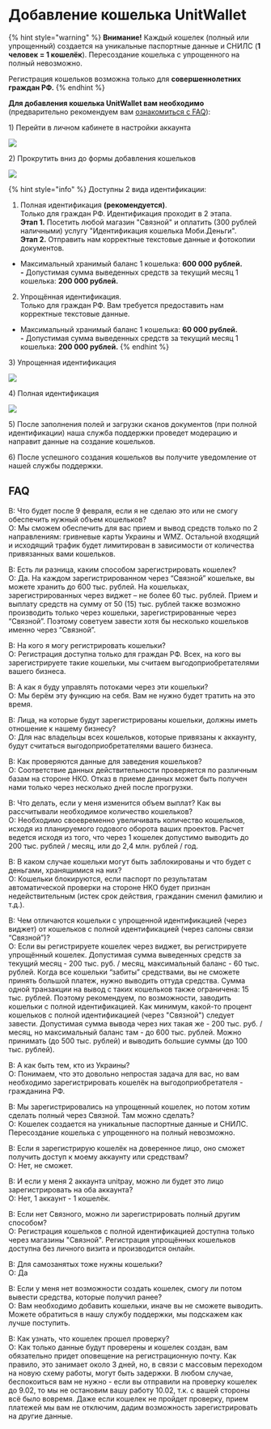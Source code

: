 # Добавление кошелька UnitWallet

{% hint style="warning" %}
**Внимание!** Каждый кошелек \(полный или упрощенный\) создается на уникальные паспортные данные и СНИЛС \(**1 человек = 1 кошелёк**\). Пересоздание кошелька с упрощенного на полный невозможно.

Регистрация кошельков возможна только для **совершеннолетних граждан РФ.**
{% endhint %}

**Для добавления кошелька UnitWallet вам необходимо** \(предварительно рекомендуем вам [ознакомиться с FAQ](https://help.unitpay.money/unitpay-management/dobavlenie-koshelka-unitwallet#faq)\):

1\) Перейти в личном кабинете в настройки аккаунта 

![](../.gitbook/assets/2021-01-27_151056.png)

2\) Прокрутить вниз до формы добавления кошельков

![](../.gitbook/assets/skrin-lk.png)

{% hint style="info" %}
Доступны 2 вида идентификации:

1. Полная идентификация **\(рекомендуется\)**.  
Только для граждан РФ. Идентификация проходит в 2 этапа.  
**Этап 1.** Посетить любой магазин "Связной" и оплатить \(300 рублей наличными\) услугу "Идентификация кошелька Моби.Деньги".  
**Этап 2.** Отправить нам корректные текстовые данные и фотокопии документов.  
-  Максимальный хранимый баланс 1 кошелька: **600 000 рублей.  
-**  Допустимая сумма выведенных средств за текущий месяц 1 кошелька: **200 000 рублей.**

2. Упрощённая идентификация.  
Только для граждан РФ. Вам требуется предоставить нам корректные текстовые данные.  
-  Максимальный хранимый баланс 1 кошелька: **60 000 рублей.  
-**  Допустимая сумма выведенных средств за текущий месяц 1 кошелька: **200 000 рублей.**
{% endhint %}

3\) Упрощенная идентификация

![](../.gitbook/assets/2021-01-27_151335.png)

4\) Полная идентификация

![](../.gitbook/assets/2021-01-27_151353.png)

5\) После заполнения полей и загрузки сканов документов \(при полной идентификации\) наша служба поддержки проведет модерацию и направит данные на создание кошельков. 

6\) После успешного создания кошельков вы получите уведомление от нашей службы поддержки.

## FAQ

В: Что будет после 9 февраля, если я не сделаю это или не смогу обеспечить нужный объем кошельков?  
О: Мы сможем обеспечить для вас прием и вывод средств только по 2 направлениям: гривневые карты Украины и WMZ. Остальной входящий и исходящий трафик будет лимитирован в зависимости от количества привязанных вами кошельков.   
  
В: Есть ли разница, каким способом зарегистрировать кошелек?   
О: Да. На каждом зарегистрированном через “Связной” кошельке, вы можете хранить до 600 тыс. рублей. На кошельках, зарегистрированных через виджет – не более 60 тыс. рублей. Прием и выплату средств на сумму от 50 \(15\) тыс. рублей также возможно производить только через кошельки, зарегистрированные через “Связной”. Поэтому советуем завести хотя бы несколько кошельков именно через “Связной”.  
  
В: На кого я могу регистрировать кошельки?  
О: Регистрация доступна только для граждан РФ. Всех, на кого вы зарегистрируете такие кошельки, мы считаем выгодоприобретателями вашего бизнеса.

В: А как я буду управлять потоками через эти кошельки?  
О: Мы берём эту функцию на себя. Вам не нужно будет тратить на это время.

В: Лица, на которые будут зарегистрированы кошельки, должны иметь отношение к нашему бизнесу?  
О: Для нас владельцы всех кошельков, которые привязаны к аккаунту, будут считаться выгодоприобретателями вашего бизнеса.

В: Как проверяются данные для заведения кошельков?  
О: Соответствие данных действительности проверяется по различным базам на стороне НКО. Отказ в приеме данных может быть получен нами только через несколько дней после прогрузки.  
  
В: Что делать, если у меня изменится объем выплат? Как вы рассчитывали необходимое количество кошельков?  
О: Необходимо своевременно увеличивать количество кошельков, исходя из планируемого годового оборота ваших проектов. Расчет ведется исходя из того, что через 1 кошелек допустимо выводить до 200 тыс. рублей / месяц, или до 2,4 млн. рублей / год.

В: В каком случае кошельки могут быть заблокированы и что будет с деньгами, хранящимися на них?   
О: Кошельки блокируются, если паспорт по результатам автоматической проверки на стороне НКО будет признан недействительным \(истек срок действия, гражданин сменил фамилию и т.д.\).  
  
В: Чем отличаются кошельки с упрощенной идентификацией \(через виджет\) от кошельков с полной идентификацией \(через салоны связи “Связной”\)?  
О: Если вы регистрируете кошелек через виджет, вы регистрируете упрощённый кошелек. Допустимая сумма выведенных средств за текущий месяц - 200 тыс. руб. / месяц, максимальный баланс - 60 тыс. рублей. Когда все кошельки “забиты” средствами, вы не сможете принять большой платеж, нужно выводить оттуда средства. Сумма одной транзакции на вывод с таких кошельков также ограничена: 15 тыс. рублей. Поэтому рекомендуем, по возможности, заводить кошельки с полной идентификацией. Как минимум, какой-то процент кошельков с полной идентификацией \(через "Связной"\) следует завести. Допустимая сумма вывода через них такая же - 200 тыс. руб. / месяц, но максимальный баланс там - до 600 тыс. рублей. Можно принимать \(до 500 тыс. рублей\) и выводить большие суммы \(до 100 тыс. рублей\).  
  
В: А как быть тем, кто из Украины?   
О: Понимаем, что это довольно непростая задача для вас, но вам необходимо зарегистрировать кошелёк на выгодоприобретателя - гражданина РФ.  
  
В: Мы зарегистрировались на упрощенный кошелек, но потом хотим сделать полный через Связной. Там можно сделать?   
О: Кошелек создается на уникальные паспортные данные и СНИЛС. Пересоздание кошелька с упрощенного на полный невозможно.

В: Если я зарегистрирую кошелёк на доверенное лицо, оно сможет получить доступ к моему аккаунту или средствам?   
О: Нет, не сможет.

В: И если у меня 2 аккаунта unitpay, можно ли будет это лицо зарегистрировать на оба аккаунта?   
О: Нет, 1 аккаунт - 1 кошелёк.

В: Если нет Связного, можно ли зарегистрировать полный другим способом?   
О: Регистрация кошельков с полной идентификацией доступна только через магазины "Связной". Регистрация упрощённых кошельков доступна без личного визита и производится онлайн.

В: Для самозанятых тоже нужны кошельки?   
О: Да

В: Если у меня нет возможности создать кошелек, смогу ли потом вывести средства, которые получил ранее?  
О: Вам необходимо добавить кошельки, иначе вы не сможете выводить. Можете обратиться в нашу службу поддержки, мы подскажем как лучше поступить.  
  
В: Как узнать, что кошелек прошел проверку?  
О: Как только данные будут проверены и кошелек создан, вам обязательно придет оповещение на регистрационную почту. Как правило, это занимает около 3 дней, но, в связи с массовым переходом на новую схему работы, могут быть задержки. В любом случае, беспокоиться вам не нужно - если вы отправили на проверку кошелек до 9.02, то мы не остановим вашу работу 10.02, т.к. с вашей стороны всё было вовремя. Даже если кошелек не пройдет проверку, прием платежей мы вам не отключим, дадим возможность зарегистрировать на другие данные.

